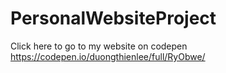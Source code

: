 # PersonalWebsiteProject
Click here to go to my website on codepen https://codepen.io/duongthienlee/full/RyObwe/
